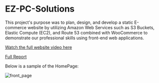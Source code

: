 # EZ-PC-Solutions

This project's purpose was to plan, design, and develop a static E-commerce website by utilizing Amazon Web Services such as S3 Buckets, Elastic Compute (EC2), and Route 53 combined with WooCommerce to demonstrate our professional skills using front-end web applications.

[Watch the full website video here](https://drive.google.com/file/d/1ZEQQYSzIPU4Q4W7sPosTWn3af_gsaH5H/view?usp=sharing)

[Full Report](EZPC_Solutions_Business_Plan.pdf)

Below is a sample of the HomePage:

![front_page](https://github.com/user-attachments/assets/2e8b3674-30f9-475e-a54f-052bd5e7b54a)
